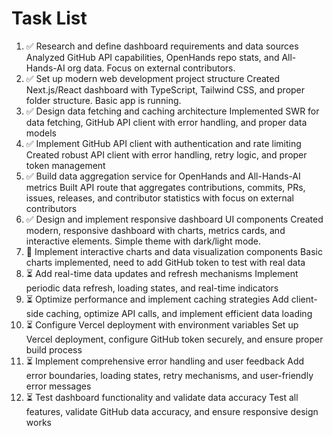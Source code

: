 # Task List

1. ✅ Research and define dashboard requirements and data sources
Analyzed GitHub API capabilities, OpenHands repo stats, and All-Hands-AI org data. Focus on external contributors.
2. ✅ Set up modern web development project structure
Created Next.js/React dashboard with TypeScript, Tailwind CSS, and proper folder structure. Basic app is running.
3. ✅ Design data fetching and caching architecture
Implemented SWR for data fetching, GitHub API client with error handling, and proper data models
4. ✅ Implement GitHub API client with authentication and rate limiting
Created robust API client with error handling, retry logic, and proper token management
5. ✅ Build data aggregation service for OpenHands and All-Hands-AI metrics
Built API route that aggregates contributions, commits, PRs, issues, releases, and contributor statistics with focus on external contributors
6. ✅ Design and implement responsive dashboard UI components
Created modern, responsive dashboard with charts, metrics cards, and interactive elements. Simple theme with dark/light mode.
7. 🔄 Implement interactive charts and data visualization components
Basic charts implemented, need to add GitHub token to test with real data
8. ⏳ Add real-time data updates and refresh mechanisms
Implement periodic data refresh, loading states, and real-time indicators
9. ⏳ Optimize performance and implement caching strategies
Add client-side caching, optimize API calls, and implement efficient data loading
10. ⏳ Configure Vercel deployment with environment variables
Set up Vercel deployment, configure GitHub token securely, and ensure proper build process
11. ⏳ Implement comprehensive error handling and user feedback
Add error boundaries, loading states, retry mechanisms, and user-friendly error messages
12. ⏳ Test dashboard functionality and validate data accuracy
Test all features, validate GitHub data accuracy, and ensure responsive design works

